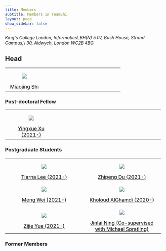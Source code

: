 ```yaml
---
title: Members
subtitle: Members in TeamShi
layout: page
show_sidebar: false
---
```

*King's College London, Informatics*\\
*BH(N) 5.07, Bush House, Strand Campus,*\\
*30, Aldwych, London WC2B 4BG*
## Head
<div>
    <table>
        <tr align="center">
            <td width="30%">
                            <figure class="image is-128x128">
                              <img class="is-rounded" src="https://www.kcl.ac.uk/importedimages/schools/nms/informatics/miaojing-shi-profile.x850d2601.png?w=320&h=296&crop=160,160,79,20&f=webp">
                            </figure>
                            <a href="https://sites.google.com/site/miaojingshi/home">
                                <font color="#000000">
                                Miaojing Shi
                                </font>
                            </a> 
            </td>
            <td width="30%"></td>
            <td width="30%"></td>
        </tr>
    </table>

</div>


### Post-doctoral Fellow
<div>
    <table width="50%">
        <tr align="center">
           <td width="30%">
                <figure class="image is-128x128">
                  <img class="is-rounded" src="https://bulma.io/images/placeholders/128x128.png">
                </figure>
                <a href="">
                    <font color="#000000">
                    Yingxue Xu (2021-)
                    </font>
                </a>       
           </td>
           <td width="30%"></td>
           <td width="30%"></td>
        </tr>
    </table>
    
</div>


### Postgraduate Students
<div>
    <table>
        <tr align="center">
            <td width="30%">
                <figure class="image is-128x128">
                   <img class="is-rounded" src="https://bulma.io/images/placeholders/128x128.png">
                </figure>
                <a href="">
                    <font color="#000000">
                    Tiarna Lee (2021-)
                    </font>
                </a>
            </td>
            <td width="30%">
                <figure class="image is-128x128">
                  <img class="is-rounded" src="https://bulma.io/images/placeholders/128x128.png">
                </figure>            
                    <a href="">
                        <font color="#000000">
                        Zhipeng Du (2021-)
                        </font>
                    </a>
            </td>
        </tr>
        <tr align="center">
            <td width="30%">
                <figure class="image is-128x128">
                  <img class="is-rounded" src="https://bulma.io/images/placeholders/128x128.png">
                </figure>
                <a href="">
                    <font color="#000000">
                    Meng Wei (2021-)
                    </font>
                </a>
            </td>
            <td>
                <figure class="image is-128x128">
                  <img class="is-rounded" src="https://bulma.io/images/placeholders/128x128.png">
                </figure>
                    <a href="">
                        <font color="#000000">
                        Kholoud AlGhamdi (2020-)
                        </font>
                    </a>      
            </td>
        </tr>
        <tr align="center">
            <td>
            <figure class="image is-128x128">
              <img class="is-rounded" src="https://bulma.io/images/placeholders/128x128.png">
            </figure>
            <a href="">
                <font color="#000000">
                Zijie Yue (2021-)
                </font>
            </a>
            </td>
            <td>
            <figure class="image is-128x128">
              <img class="is-rounded" src="https://bulma.io/images/placeholders/128x128.png">
            </figure>
            <a href="">
                <font color="#000000">
                Jinlai Ning (Co-supervised with Michael Spratling)
                </font>
            </a>
            </td>
        </tr>
    </table>
</div>

### Former Members

